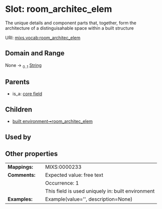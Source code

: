 
# Slot: room_architec_elem


The unique details and component parts that, together, form the architecture of a distinguisahable space within a built structure

URI: [mixs.vocab:room_architec_elem](https://w3id.org/mixs/vocab/room_architec_elem)


## Domain and Range

None &#8594;  <sub>0..1</sub> [String](types/String.md)

## Parents

 *  is_a: [core field](core_field.md)

## Children

 *  [built environment➞room_architec_elem](built_environment_room_architec_elem.md)

## Used by


## Other properties

|  |  |  |
| --- | --- | --- |
| **Mappings:** | | MIXS:0000233 |
| **Comments:** | | Expected value: free text |
|  | | Occurrence: 1 |
|  | | This field is used uniquely in: built environment |
| **Examples:** | | Example(value='', description=None) |

